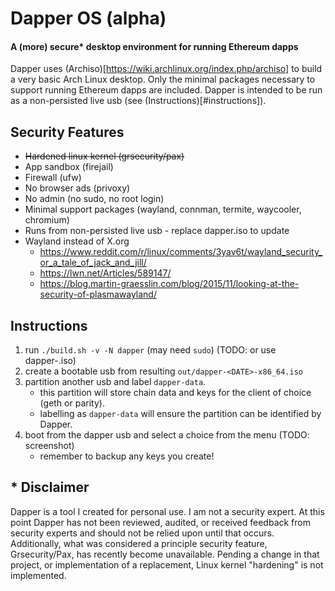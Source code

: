 # Dapper OS (alpha)
#### A (more) secure* desktop environment for running Ethereum dapps
Dapper uses (Archiso)[https://wiki.archlinux.org/index.php/archiso] to build a very basic Arch Linux desktop. Only the minimal packages necessary to support running Ethereum dapps are included. Dapper is intended to be run as a non-persisted live usb (see (Instructions)[#instructions]).

## Security Features
- ~~Hardened linux kernel (grsecurity/pax)~~
- App sandbox (firejail)
- Firewall (ufw)
- No browser ads (privoxy)
- No admin (no sudo, no root login)
- Minimal support packages (wayland, connman, termite, waycooler, chromium)
- Runs from non-persisted live usb - replace dapper.iso to update
- Wayland instead of X.org
  - https://www.reddit.com/r/linux/comments/3yav6t/wayland_security_or_a_tale_of_jack_and_jill/
  - https://lwn.net/Articles/589147/
  - https://blog.martin-graesslin.com/blog/2015/11/looking-at-the-security-of-plasmawayland/

## Instructions
1. run `./build.sh -v -N dapper` (may need `sudo`) (TODO: or use dapper-<VERSION>.iso)
1. create a bootable usb from resulting `out/dapper-<DATE>-x86_64.iso`
1. partition another usb and label `dapper-data`. 
    - this partition will store chain data and keys for the client of choice (geth or parity). 
    - labelling as `dapper-data` will ensure the partition can be identified by Dapper.
1. boot from the dapper usb and select a choice from the menu (TODO: screenshot)
    - remember to backup any keys you create!

## \* Disclaimer
Dapper is a tool I created for personal use. I am not a security expert. At this point Dapper has not been reviewed, audited, or received feedback from security experts and should not be relied upon until that occurs. Additionally, what was considered a principle security feature, Grsecurity/Pax, has recently become unavailable. Pending a change in that project, or implementation of a replacement, Linux kernel "hardening" is not implemented.
